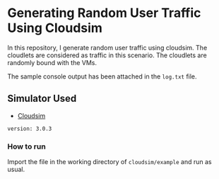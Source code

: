 # Generating Random User Traffic Using Cloudsim   
In this repository, I generate random user traffic using cloudsim. The cloudlets are considered as traffic in this scenario. The cloudlets are randomly bound with the VMs.

The sample console output has been attached in the ```log.txt``` file.


## Simulator Used
* [Cloudsim](https://github.com/Cloudslab/cloudsim)
```
version: 3.0.3
```

### How to run

Import the file in the working directory of ```cloudsim/example``` and run as usual.
